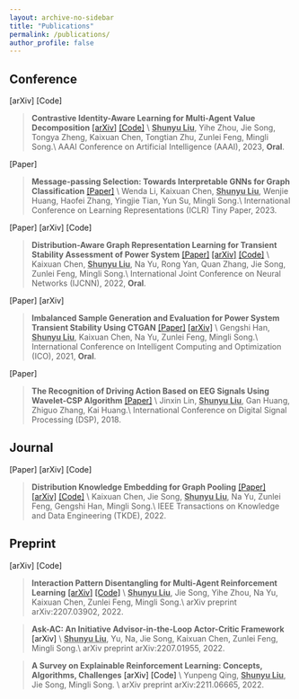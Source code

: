 ```yaml
---
layout: archive-no-sidebar
title: "Publications"
permalink: /publications/
author_profile: false
---
```


## Conference


<a href="https://arxiv.org/abs/2211.12712" target="_blank" style="text-decoration: none">\[arXiv\]</a>
<a href="https://github.com/liushunyu/CIA" target="_blank" style="text-decoration: none">\[Code\]</a>

> **Contrastive Identity-Aware Learning for Multi-Agent Value Decomposition** [[arXiv]](https://arxiv.org/abs/2211.12712) [[Code]](https://github.com/liushunyu/CIA) \\
  > **<u>Shunyu Liu</u>**, Yihe Zhou, Jie Song, Tongya Zheng, Kaixuan Chen, Tongtian Zhu, Zunlei Feng, Mingli Song.\\
  > AAAI Conference on Artificial Intelligence (AAAI), 2023, **Oral**.


<a href="https://openreview.net/pdf?id=99Go96dla5y" target="_blank" style="text-decoration: none">\[Paper\]</a>


> **Message-passing Selection: Towards Interpretable GNNs for Graph Classification** [[Paper]](https://openreview.net/pdf?id=99Go96dla5y) \\
  > Wenda Li, Kaixuan Chen, **<u>Shunyu Liu</u>**, Wenjie Huang, Haofei Zhang, Yingjie Tian, Yun Su, Mingli Song.\\
  > International Conference on Learning Representations (ICLR) Tiny Paper, 2023.


<a href="https://ieeexplore.ieee.org/abstract/document/9892854/" target="_blank" style="text-decoration: none">\[Paper\]</a>
<a href="https://arxiv.org/abs/2205.06576" target="_blank" style="text-decoration: none">\[arXiv\]</a>
<a href="https://github.com/chenchkx/DKEPool-TSA" target="_blank" style="text-decoration: none">\[Code\]</a>

> **Distribution-Aware Graph Representation Learning for Transient Stability Assessment of Power System** [[Paper]](https://ieeexplore.ieee.org/abstract/document/9892854/) [[arXiv]](https://arxiv.org/abs/2205.06576) [[Code]](https://github.com/chenchkx/DKEPool-TSA) \\
  > Kaixuan Chen, **<u>Shunyu Liu</u>**, Na Yu, Rong Yan, Quan Zhang, Jie Song, Zunlei Feng, Mingli Song.\\
  > International Joint Conference on Neural Networks (IJCNN), 2022, **Oral**.


<a href="https://link.springer.com/chapter/10.1007/978-3-030-93247-3_55" target="_blank" style="text-decoration: none">\[Paper\]</a>
<a href="https://arxiv.org/abs/2112.08836" target="_blank" style="text-decoration: none">\[arXiv\]</a>


> **Imbalanced Sample Generation and Evaluation for Power System Transient Stability Using CTGAN** [[Paper]](https://link.springer.com/chapter/10.1007/978-3-030-93247-3_55) [[arXiv]](https://arxiv.org/abs/2112.08836) \\
  > Gengshi Han, **<u>Shunyu Liu</u>**, Kaixuan Chen, Na Yu, Zunlei Feng, Mingli Song.\\
  > International Conference on Intelligent Computing and Optimization (ICO), 2021, **Oral**.


<a href="https://ieeexplore.ieee.org/abstract/document/8631540/" target="_blank" style="text-decoration: none">\[Paper\]</a>


> **The Recognition of Driving Action Based on EEG Signals Using Wavelet-CSP Algorithm** [[Paper]](https://ieeexplore.ieee.org/abstract/document/8631540/)  \\
  > Jinxin Lin, **<u>Shunyu Liu</u>**, Gan Huang, Zhiguo Zhang, Kai Huang.\\
  > International Conference on Digital Signal Processing (DSP), 2018. 


## Journal


<a href="https://ieeexplore.ieee.org/abstract/document/9896198/" target="_blank" style="text-decoration: none">\[Paper\]</a>
<a href="https://arxiv.org/abs/2109.14333" target="_blank" style="text-decoration: none">\[arXiv\]</a>
<a href="https://github.com/chenchkx/DKEPool" target="_blank" style="text-decoration: none">\[Code\]</a>

> **Distribution Knowledge Embedding for Graph Pooling** [[Paper]](https://ieeexplore.ieee.org/abstract/document/9896198/) [[arXiv]](https://arxiv.org/abs/2109.14333) [[Code]](https://github.com/chenchkx/DKEPool) \\
  > Kaixuan Chen, Jie Song, **<u>Shunyu Liu</u>**, Na Yu, Zunlei Feng, Gengshi Han, Mingli Song.\\
  > IEEE Transactions on Knowledge and Data Engineering (TKDE), 2022. 



## Preprint



<a href="https://arxiv.org/abs/2207.03902" target="_blank" style="text-decoration: none">\[arXiv\]</a>
<a href="https://github.com/liushunyu/OPT" target="_blank" style="text-decoration: none">\[Code\]</a>


> **Interaction Pattern Disentangling for Multi-Agent Reinforcement Learning** [[arXiv]](https://arxiv.org/abs/2207.03902) [[Code]](https://github.com/liushunyu/OPT) \\
  > **<u>Shunyu Liu</u>**, Jie Song, Yihe Zhou, Na Yu, Kaixuan Chen, Zunlei Feng, Mingli Song.\\
  > arXiv preprint arXiv:2207.03902, 2022. 





> **Ask-AC: An Initiative Advisor-in-the-Loop Actor-Critic Framework** <a href="https://arxiv.org/abs/2207.01955" target="_blank" style="text-decoration: none">\[arXiv\]</a> \\
  > **<u>Shunyu Liu</u>**, Yu, Na, Jie Song, Kaixuan Chen, Zunlei Feng, Mingli Song.\\
  > arXiv preprint arXiv:2207.01955, 2022.







> **A Survey on Explainable Reinforcement Learning: Concepts, Algorithms, Challenges** <a href="https://arxiv.org/abs/2211.06665" target="_blank" style="text-decoration: none">\[arXiv\]</a> <a href="https://github.com/Plankson/awesome-explainable-reinforcement-learning" target="_blank" style="text-decoration: none">\[Code\]</a> \\
  > Yunpeng Qing, **<u>Shunyu Liu</u>**, Jie Song, Mingli Song. \\
  > arXiv preprint arXiv:2211.06665, 2022. 

